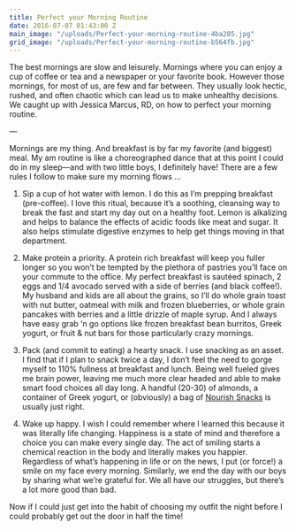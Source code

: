 ```yaml
---
title: Perfect your Morning Routine
date: 2016-07-07 01:43:00 Z
main_image: "/uploads/Perfect-your-morning-routine-4ba205.jpg"
grid_image: "/uploads/Perfect-your-morning-routine-b564fb.jpg"
---
```


The best mornings are slow and leisurely. Mornings where you can enjoy a cup of coffee or tea and a newspaper or your favorite book. However those mornings, for most of us, are few and far between. They usually look hectic, rushed, and often chaotic which can lead us to make unhealthy decisions. We caught up with Jessica Marcus, RD, on how to perfect your morning routine.

—

Mornings are my thing. And breakfast is by far my favorite (and biggest) meal. My am routine is like a choreographed dance that at this point I could do in my sleep—and with two little boys, I definitely have! There are a few rules I follow to make sure my morning flows …

1. Sip a cup of hot water with lemon. I do this as I’m prepping breakfast (pre-coffee). I love this ritual, because it’s a soothing, cleansing way to break the fast and start my day out on a healthy foot. Lemon is alkalizing and helps to balance the effects of acidic foods like meat and sugar. It also helps stimulate digestive enzymes to help get things moving in that department.

2. Make protein a priority. A protein rich breakfast will keep you fuller longer so you won’t be tempted by the plethora of pastries you’ll face on your commute to the office. My perfect breakfast is sautéed spinach, 2 eggs and 1/4 avocado served with a side of berries (and black coffee!). My husband and kids are all about the grains, so I’ll do whole grain toast with nut butter, oatmeal with milk and frozen blueberries, or whole grain pancakes with berries and a little drizzle of maple syrup. And I always have easy grab ‘n go options like frozen breakfast bean burritos, Greek yogurt, or fruit & nut bars for those particularly crazy mornings.

3. Pack (and commit to eating) a hearty snack. I use snacking as an asset. I find that if I plan to snack twice a day, I don’t feel the need to gorge myself to 110% fullness at breakfast and lunch. Being well fueled gives me brain power, leaving me much more clear headed and able to make smart food choices all day long. A handful (20-30) of almonds, a container of Greek yogurt, or (obviously) a bag of [Nourish Snacks](/snacks/) is usually just right.

4. Wake up happy. I wish I could remember where I learned this because it was literally life changing. Happiness is a state of mind and therefore a choice you can make every single day. The act of smiling starts a chemical reaction in the body and literally makes you happier. Regardless of what’s happening in life or on the news, I put (or force!) a smile on my face every morning. Similarly, we end the day with our boys by sharing what we’re grateful for. We all have our struggles, but there’s a lot more good than bad.

Now if I could just get into the habit of choosing my outfit the night before I could probably get out the door in half the time!